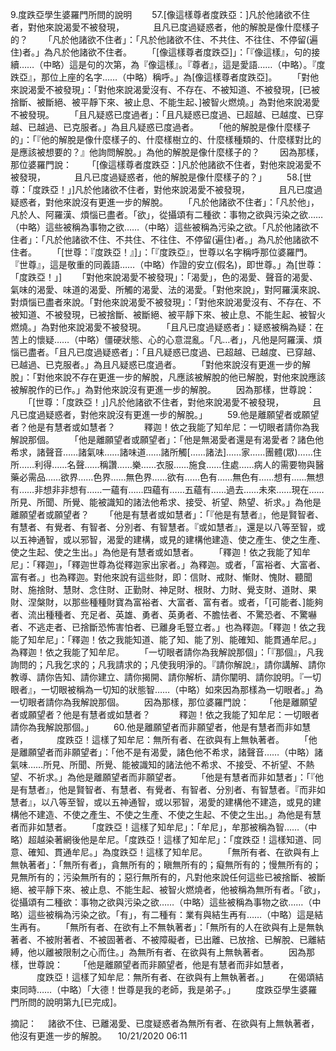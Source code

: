 9.度跌亞學生婆羅門所問的說明
　　57.[像這樣尊者度跌亞：]凡於他諸欲不住者，對他來說渴愛不被發現，
　　　且凡已度過疑惑者，他的解脫是像什麼樣子的？
　　「凡於他諸欲不住者」：「凡於他諸欲不住、不共住、不往住、不停留(遍住)者。」為凡於他諸欲不住者。
　　「[像這樣尊者度跌亞]」：「『像這樣』，句的接續……（中略）這是句的次第，為『像這樣』。『尊者』，這是愛語……（中略）。『度跌亞』，那位上座的名字……（中略）稱呼。」為[像這樣尊者度跌亞]。
　　「對他來說渴愛不被發現」：「對他來說渴愛沒有、不存在、不被知道、不被發現，[已被捨斷、被斷絕、被平靜下來、被止息、不能生起、]被智火燃燒。」為對他來說渴愛不被發現。
　　「且凡疑惑已度過者」：「且凡疑惑已度過、已超越、已越度、已穿越、已越過、已克服者。」為且凡疑惑已度過者。
　　「他的解脫是像什麼樣子的」：「『他的解脫是像什麼樣子的、什麼樣樹立的、什麼樣種類的、什麼樣對比的是應該被想要的？』他詢問解脫。」為他的解脫是像什麼樣子的？
　　因為那樣，那位婆羅門說：
　　「[像這樣尊者度跌亞：]凡於他諸欲不住者，對他來說渴愛不被發現，
　　　且凡已度過疑惑者，他的解脫是像什麼樣子的？」
　　58.[世尊：「度跌亞！」]凡於他諸欲不住者，對他來說渴愛不被發現，
　　　且凡已度過疑惑者，對他來說沒有更進一步的解脫。
　　「凡於他諸欲不住者」：「凡於他」，凡於人、阿羅漢、煩惱已盡者。「欲」，從攝頌有二種欲：事物之欲與污染之欲……（中略）這些被稱為事物之欲……（中略）這些被稱為污染之欲。「凡於他諸欲不住者」：「凡於他諸欲不住、不共住、不往住、不停留(遍住)者。」為凡於他諸欲不住者。
　　「[世尊：『度跌亞！』]」：「『度跌亞』，世尊以名字稱呼那位婆羅門。『世尊』，這是敬重的同義語……（中略）作證的安立(假名)，即世尊。」為[世尊：「度跌亞！」]
　　「對他來說渴愛不被發現」：「渴愛」，色的渴愛、聲音的渴愛、氣味的渴愛、味道的渴愛、所觸的渴愛、法的渴愛。「對他來說」，對阿羅漢來說、對煩惱已盡者來說。「對他來說渴愛不被發現」：「對他來說渴愛沒有、不存在、不被知道、不被發現，已被捨斷、被斷絕、被平靜下來、被止息、不能生起、被智火燃燒。」為對他來說渴愛不被發現。
　　「且凡已度過疑惑者」：疑惑被稱為疑：在苦上的懷疑……（中略）僵硬狀態、心的心意混亂。「凡…者」，凡他是阿羅漢、煩惱已盡者。「且凡已度過疑惑者」：「且凡疑惑已度過、已超越、已越度、已穿越、已越過、已克服者。」為且凡疑惑已度過者。
　　「對他來說沒有更進一步的解脫」：「對他來說不存在更進一步的解脫，凡應該被解脫的他已解脫，對他來說應該被解脫作的已作。」為對他來說沒有更進一步的解脫。
　　因為那樣，世尊說：
　　「[世尊：「度跌亞！」]凡於他諸欲不住者，對他來說渴愛不被發現，
　　　且凡已度過疑惑者，對他來說沒有更進一步的解脫。」
　　59.他是離願望者或願望者？他是有慧者或如慧者？
　　　釋迦！依之我能了知牟尼：一切眼者請你為我解說那個。
　　「他是離願望者或願望者」：「他是無渴愛者還是有渴愛者？諸色他希求，諸聲音……諸氣味……諸味道……諸所觸[……諸法]……家……團體(眾)……住所……利得……名聲……稱讚……樂……衣服……施食……住處……病人的需要物與醫藥必需品……欲界……色界……無色界……欲有……色有……無色有……想有……無想有……非想非非想有……一蘊有……四蘊有……五蘊有……過去……未來……現在……所見、所聞、所覺、能被識知的諸法他希求、接受、祈望、熱望、祈求。」為他是離願望者或願望者？
　　「他是有慧者或如慧者」：「『他是有慧者』，他是賢智者、有慧者、有覺者、有智者、分別者、有智慧者。『或如慧者』，還是以八等至智，或以五神通智，或以邪智，渴愛的建構，或見的建構他建造、使之產生、使之生產、使之生起、使之生出。」為他是有慧者或如慧者。
　　「釋迦！依之我能了知牟尼」：「釋迦」，「釋迦世尊為從釋迦家出家者。」為釋迦。或者，「富裕者、大富者、富有者。」也為釋迦。對他來說有這些財，即：信財、戒財、慚財、愧財、聽聞財、施捨財、慧財、念住財、正勤財、神足財、根財、力財、覺支財、道財、果財、涅槃財，以那些種種財寶為富裕者、大富者、富有者。或者，「[可能者、]能夠者、流出種種者、充足者、英雄、勇者、英勇者、不膽怯者、不驚恐者、不驚嚇者、不逃走者、已捨斷恐怖害怕者、已離身毛豎立者。」也為釋迦。「釋迦！依之我能了知牟尼」：「釋迦！依之我能知道、能了知、能了別、能確知、能貫通牟尼。」為釋迦！依之我能了知牟尼。
　　「一切眼者請你為我解說那個」：「『那個』，凡我詢問的；凡我乞求的；凡我請求的；凡使我明淨的。『請你解說』，請你講解、請你教導、請你告知、請你建立、請你揭開、請你解析、請你闡明、請你說明。『一切眼者』，一切眼被稱為一切知的狀態智……（中略）如來因為那樣為一切眼者。」為一切眼者請你為我解說那個。
　　因為那樣，那位婆羅門說：
　　「他是離願望者或願望者？他是有慧者或如慧者？
　　　釋迦！依之我能了知牟尼：一切眼者請你為我解說那個。」
　　60.他是離願望者而非願望者，他是有慧者而非如慧者，
　　　度跌亞！這樣了知牟尼：無所有者、在欲與有上無執著者。
　　「他是離願望者而非願望者」：「他不是有渴愛，諸色他不希求，諸聲音……（中略）諸氣味……所見、所聞、所覺、能被識知的諸法他不希求、不接受、不祈望、不熱望、不祈求。」為他是離願望者而非願望者。
　　「他是有慧者而非如慧者」：「『他是有慧者』，他是賢智者、有慧者、有覺者、有智者、分別者、有智慧者。『而非如慧者』，以八等至智，或以五神通智，或以邪智，渴愛的建構他不建造，或見的建構他不建造、不使之產生、不使之生產、不使之生起、不使之生出。」為他是有慧者而非如慧者。
　　「度跌亞！這樣了知牟尼」：「牟尼」，牟那被稱為智……（中略）超越染著網後他是牟尼。「度跌亞！這樣了知牟尼」：「度跌亞！這樣知道、同意、確知、貫通牟尼。」為度跌亞！這樣了知牟尼。
　　「無所有者、在欲與有上無執著者」：「無所有者」，貪無所有的；瞋無所有的；癡無所有的；慢無所有的；見無所有的；污染無所有的；惡行無所有的，凡對他來說任何這些已被捨斷、被斷絕、被平靜下來、被止息、不能生起、被智火燃燒者，他被稱為無所有者。「欲」，從攝頌有二種欲：事物之欲與污染之欲……（中略）這些被稱為事物之欲……（中略）這些被稱為污染之欲。「有」，有二種有：業有與結生再有……（中略）這是結生再有。
　　「無所有者、在欲有上不無執著者」：「無所有的人在欲與有上是無執著者、不被附著者、不被固著者、不被障礙者，已出離、已放捨、已解脫、已離結縛，他以離被限制之心而住。」為無所有者、在欲與有上無執著者。
　　因為那樣，世尊說：
　　「他是離願望者而非願望者，他是有慧者而非如慧者，
　　　度跌亞！這樣了知牟尼：無所有者、在欲與有上無執著者。」
　　在偈頌結束同時……（中略）「大德！世尊是我的老師，我是弟子。」
　　度跌亞學生婆羅門所問的說明第九[已完成]。


摘記：
　諸欲不住、已離渴愛、已度疑惑者為無所有者、在欲與有上無執著者，他沒有更進一步的解脫。
　10/21/2020 06:11
